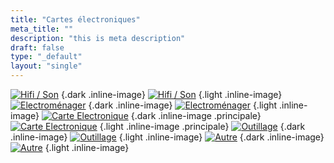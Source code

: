 ```yaml
---
title: "Cartes électroniques"
meta_title: ""
description: "this is meta description"
draft: false
type: "_default"
layout: "single"
---
```


[![Hifi / Son](../../picto/picto_hifi_son_darkmode.png)](../hifi_son)
{.dark .inline-image}
[![Hifi / Son](../../picto/picto_hifi_son.jpg)](../hifi_son)
{.light .inline-image}
[![Electroménager](../../picto/picto_hifi_son_darkmode.png)](../electromenager)
{.dark .inline-image}
[![Electroménager](../../picto/picto_hifi_son.jpg)](../electromenager)
{.light .inline-image}
[![Carte Electronique](../../picto/picto_hifi_son_darkmode.png)](../carte_electronique)
{.dark .inline-image .principale}
[![Carte Electronique](../../picto/picto_hifi_son.jpg)](../carte_electronique)
{.light .inline-image .principale}
[![Outillage](../../picto/picto_hifi_son_darkmode.png)](../outillage)
{.dark .inline-image}
[![Outillage](../../picto/picto_hifi_son.jpg)](../outillage)
{.light .inline-image}
[![Autre](../../picto/picto_hifi_son_darkmode.png)](../autre)
{.dark .inline-image}
[![Autre](../../picto/picto_hifi_son.jpg)](../autre)
{.light .inline-image}